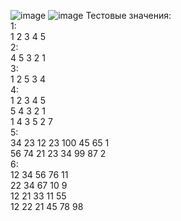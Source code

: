 ![image](https://github.com/Roman194/PTPS.02.02/assets/66479764/73370347-946b-48e2-a2f4-d85c3eed8dae)
![image](https://github.com/Roman194/PTPS.02.02/assets/66479764/a848309b-1ff0-478d-bfc2-6ed8dc2c4ca9)
Тестовые значения:<br />
1:<br />
1 2 3 4 5<br />
2:<br />
4 5 3 2 1<br />
3:<br />
1 2 5 3 4<br />
4:<br />
1 2 3 4 5<br />
5 4 3 2 1<br />
1 4 3 5 2 7<br />
5:<br />
34 23 12 23 100 45 65 1<br />
56 74 21 23 34 99 87 2<br />
6:<br />
12 34 56 76 11<br />
22 34 67 10 9<br />
12 21 33 11 55<br />
12 22 21 45 78 98<br />
